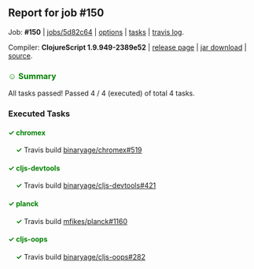 ## Report for job #150

Job: **#150** | [jobs/5d82c64](https://github.com/cljs-oss/canary/commit/5d82c64b3c8519b532d4de45c64b606142d89c60) | [options](options.edn) | [tasks](tasks.edn) | [travis log](https://travis-ci.org/cljs-oss/canary/builds/304220942).

Compiler: **ClojureScript 1.9.949-2389e52** | [release page](https://github.com/cljs-oss/canary/releases/tag/r1.9.949-2389e52) | [jar download](https://github.com/cljs-oss/canary/releases/download/r1.9.949-2389e52/clojurescript-1.9.949-2389e52.jar) | [source](https://github.com/clojure/clojurescript/commit/2389e52049a9bd001d173a1cb4772ed8a25de196).

### <b style='color:green'>☺ Summary</b>

All tasks passed! Passed 4 / 4 (executed) of total 4 tasks.

### Executed Tasks

#### <b style='color:green'>&#x2713; chromex</b>
&nbsp;&nbsp;&nbsp;&nbsp;<b style='color:green'>&#x2713;</b> Travis build [binaryage/chromex#519](https://travis-ci.org/binaryage/chromex/builds/304221645)<br>

#### <b style='color:green'>&#x2713; cljs-devtools</b>
&nbsp;&nbsp;&nbsp;&nbsp;<b style='color:green'>&#x2713;</b> Travis build [binaryage/cljs-devtools#421](https://travis-ci.org/binaryage/cljs-devtools/builds/304221653)<br>

#### <b style='color:green'>&#x2713; planck</b>
&nbsp;&nbsp;&nbsp;&nbsp;<b style='color:green'>&#x2713;</b> Travis build [mfikes/planck#1160](https://travis-ci.org/mfikes/planck/builds/304221647)<br>

#### <b style='color:green'>&#x2713; cljs-oops</b>
&nbsp;&nbsp;&nbsp;&nbsp;<b style='color:green'>&#x2713;</b> Travis build [binaryage/cljs-oops#282](https://travis-ci.org/binaryage/cljs-oops/builds/304221649)<br>